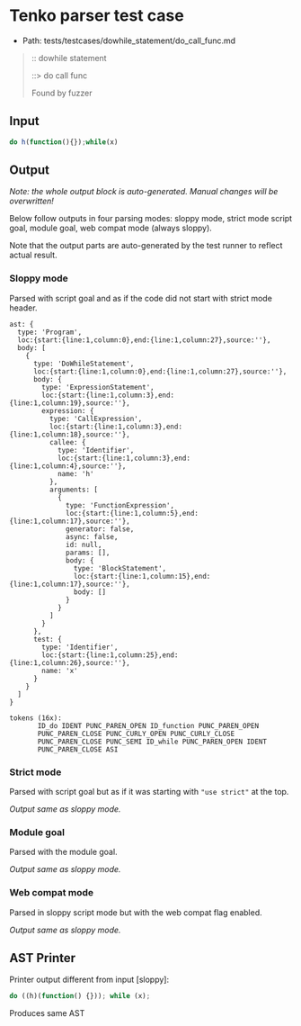 # Tenko parser test case

- Path: tests/testcases/dowhile_statement/do_call_func.md

> :: dowhile statement
>
> ::> do call func
>
> Found by fuzzer


## Input

`````js
do h(function(){});while(x)
`````

## Output

_Note: the whole output block is auto-generated. Manual changes will be overwritten!_

Below follow outputs in four parsing modes: sloppy mode, strict mode script goal, module goal, web compat mode (always sloppy).

Note that the output parts are auto-generated by the test runner to reflect actual result.

### Sloppy mode

Parsed with script goal and as if the code did not start with strict mode header.

`````
ast: {
  type: 'Program',
  loc:{start:{line:1,column:0},end:{line:1,column:27},source:''},
  body: [
    {
      type: 'DoWhileStatement',
      loc:{start:{line:1,column:0},end:{line:1,column:27},source:''},
      body: {
        type: 'ExpressionStatement',
        loc:{start:{line:1,column:3},end:{line:1,column:19},source:''},
        expression: {
          type: 'CallExpression',
          loc:{start:{line:1,column:3},end:{line:1,column:18},source:''},
          callee: {
            type: 'Identifier',
            loc:{start:{line:1,column:3},end:{line:1,column:4},source:''},
            name: 'h'
          },
          arguments: [
            {
              type: 'FunctionExpression',
              loc:{start:{line:1,column:5},end:{line:1,column:17},source:''},
              generator: false,
              async: false,
              id: null,
              params: [],
              body: {
                type: 'BlockStatement',
                loc:{start:{line:1,column:15},end:{line:1,column:17},source:''},
                body: []
              }
            }
          ]
        }
      },
      test: {
        type: 'Identifier',
        loc:{start:{line:1,column:25},end:{line:1,column:26},source:''},
        name: 'x'
      }
    }
  ]
}

tokens (16x):
       ID_do IDENT PUNC_PAREN_OPEN ID_function PUNC_PAREN_OPEN
       PUNC_PAREN_CLOSE PUNC_CURLY_OPEN PUNC_CURLY_CLOSE
       PUNC_PAREN_CLOSE PUNC_SEMI ID_while PUNC_PAREN_OPEN IDENT
       PUNC_PAREN_CLOSE ASI
`````

### Strict mode

Parsed with script goal but as if it was starting with `"use strict"` at the top.

_Output same as sloppy mode._

### Module goal

Parsed with the module goal.

_Output same as sloppy mode._

### Web compat mode

Parsed in sloppy script mode but with the web compat flag enabled.

_Output same as sloppy mode._

## AST Printer

Printer output different from input [sloppy]:

````js
do ((h)(function() {})); while (x);
````

Produces same AST
